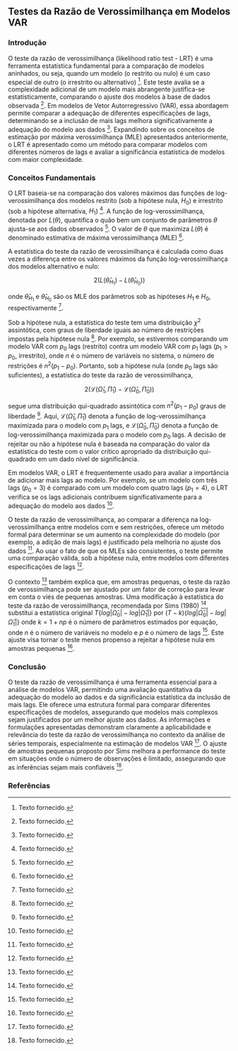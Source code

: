 ## Testes da Razão de Verossimilhança em Modelos VAR

### Introdução
O teste da razão de verossimilhança (likelihood ratio test - LRT) é uma ferramenta estatística fundamental para a comparação de modelos aninhados, ou seja, quando um modelo (o restrito ou nulo) é um caso especial de outro (o irrestrito ou alternativo) [^1]. Este teste avalia se a complexidade adicional de um modelo mais abrangente justifica-se estatisticamente, comparando o ajuste dos modelos à base de dados observada [^1]. Em modelos de Vetor Autorregressivo (VAR), essa abordagem permite comparar a adequação de diferentes especificações de lags, determinando se a inclusão de mais lags melhora significativamente a adequação do modelo aos dados [^1]. Expandindo sobre os conceitos de estimação por máxima verossimilhança (MLE) apresentados anteriormente, o LRT é apresentado como um método para comparar modelos com diferentes números de lags e avaliar a significância estatística de modelos com maior complexidade.

### Conceitos Fundamentais
O LRT baseia-se na comparação dos valores máximos das funções de log-verossimilhança dos modelos restrito (sob a hipótese nula, $H_0$) e irrestrito (sob a hipótese alternativa, $H_1$) [^1]. A função de log-verossimilhança, denotada por $L(\theta)$, quantifica o quão bem um conjunto de parâmetros $\theta$ ajusta-se aos dados observados [^1]. O valor de $\theta$ que maximiza $L(\theta)$ é denominado estimativa de máxima verossimilhança (MLE) [^1].

A estatística do teste da razão de verossimilhança é calculada como duas vezes a diferença entre os valores máximos da função log-verossimilhança dos modelos alternativo e nulo:

$$
2(L( \hat{\theta}_{H_1}) - L(\hat{\theta}_{H_0}))
$$

onde $\hat{\theta}_{H_1}$ e $\hat{\theta}_{H_0}$ são os MLE dos parâmetros sob as hipóteses $H_1$ e $H_0$, respectivamente [^1].

Sob a hipótese nula, a estatística do teste tem uma distribuição $\chi^2$ assintótica, com graus de liberdade iguais ao número de restrições impostas pela hipótese nula [^1]. Por exemplo, se estivermos comparando um modelo VAR com $p_0$ lags (restrito) contra um modelo VAR com $p_1$ lags ($p_1 > p_0$, irrestrito), onde $n$ é o número de variáveis no sistema, o número de restrições é $n^2(p_1 - p_0)$. Portanto, sob a hipótese nula (onde $p_0$ lags são suficientes), a estatística do teste da razão de verossimilhança,

$$
2(\mathcal{L}(\hat{\Omega}_1, \hat{\Pi}_1) - \mathcal{L}(\hat{\Omega}_0, \hat{\Pi}_0))
$$

segue uma distribuição qui-quadrado assintótica com $n^2(p_1 - p_0)$ graus de liberdade [^1]. Aqui, $\mathcal{L}(\hat{\Omega}_1, \hat{\Pi}_1)$ denota a função de log-verossimilhança maximizada para o modelo com $p_1$ lags, e $\mathcal{L}(\hat{\Omega}_0, \hat{\Pi}_0)$ denota a função de log-verossimilhança maximizada para o modelo com $p_0$ lags. A decisão de rejeitar ou não a hipótese nula é baseada na comparação do valor da estatística do teste com o valor crítico apropriado da distribuição qui-quadrado em um dado nível de significância.

Em modelos VAR, o LRT é frequentemente usado para avaliar a importância de adicionar mais lags ao modelo. Por exemplo, se um modelo com três lags ($p_0 = 3$) é comparado com um modelo com quatro lags ($p_1 = 4$), o LRT verifica se os lags adicionais contribuem significativamente para a adequação do modelo aos dados [^1].

O teste da razão de verossimilhança, ao comparar a diferença na log-verossimilhança entre modelos com e sem restrições, oferece um método formal para determinar se um aumento na complexidade do modelo (por exemplo, a adição de mais lags) é justificado pela melhoria no ajuste dos dados [^1]. Ao usar o fato de que os MLEs são consistentes, o teste permite uma comparação válida, sob a hipótese nula, entre modelos com diferentes especificações de lags [^1].

O contexto [^1] também explica que, em amostras pequenas, o teste da razão de verossimilhança pode ser ajustado por um fator de correção para levar em conta o viés de pequenas amostras. Uma modificação à estatística do teste da razão de verossimilhança, recomendada por Sims (1980) [^1], substitui a estatística original $T\{log|\hat{\Omega}_0| - log|\hat{\Omega}_1|\}$ por $(T - k)\{log|\hat{\Omega}_0| - log|\hat{\Omega}_1|\}$ onde $k = 1 + np$ é o número de parâmetros estimados por equação, onde $n$ é o número de variáveis no modelo e $p$ é o número de lags [^1]. Este ajuste visa tornar o teste menos propenso a rejeitar a hipótese nula em amostras pequenas [^1].

### Conclusão
O teste da razão de verossimilhança é uma ferramenta essencial para a análise de modelos VAR, permitindo uma avaliação quantitativa da adequação do modelo ao dados e da significância estatística da inclusão de mais lags. Ele oferece uma estrutura formal para comparar diferentes especificações de modelos, assegurando que modelos mais complexos sejam justificados por um melhor ajuste aos dados. As informações e formulações apresentadas demonstram claramente a aplicabilidade e relevância do teste da razão de verossimilhança no contexto da análise de séries temporais, especialmente na estimação de modelos VAR [^1]. O ajuste de amostras pequenas proposto por Sims melhora a performance do teste em situações onde o número de observações é limitado, assegurando que as inferências sejam mais confiáveis [^1].

### Referências
[^1]:  Texto fornecido.
<!-- END -->
